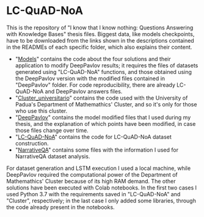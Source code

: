 # LC-QuAD-NoA

This is the repository of "I know that I know nothing: Questions Answering with Knowledge Bases" thesis files. Biggest data, like models checkpoints, have to be downloaded from the links shown in the descriptions contained in the READMEs of each specific folder, which also explains their content.

- "[Models](Models)" contains the code about the four solutions and their application to modify DeepPavlov results; it requires the files of datasets generated using "LC-QuAD-NoA" functions, and those obtained using the DeepPavlov version with the modified files contained in "DeepPavlov" folder. For code reproducibility, there are already LC-QuAD-NoA and DeepPavlov answers files.
- "[Cluster_universitario](Cluster_universitario)" contains the code used with the University of Padua's Department of Mathemathics' Cluster, and so it's only for those who use this cluster.
- "[DeepPavlov](DeepPavlov)" contains the model modified files that I used during my thesis, and the explanation of which points have been modified, in case those files change over time.
- "[LC-QuAD-NoA](LC-QuAD-NoA)" contains the code for LC-QuAD-NoA dataset construction.
- "[NarrativeQA](NarrativeQA)" contains some files with the information I used for NarrativeQA dataset analysis.

For dataset generation and LSTM execution I used a local machine, while DeepPavlov required the computational power of the Department of Mathemathics' Cluster because of its high RAM demand. The other solutions have been executed with Colab notebooks. In the first two cases I used Python 3.7 with the requirements saved in "LC-QuAD-NoA" and "Cluster", respectively; in the last case I only added some libraries, through the code already present in the notebooks.